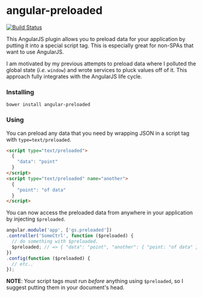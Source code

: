 # angular-preloaded

[![Build Status](https://secure.travis-ci.org/garbles/angular-preloaded.png?branch=master)](https://travis-ci.org/garbles/angular-preloaded)

This AngularJS plugin allows you to preload data for your application by
putting it into a special script tag. This is especially great for non-SPAs
that want to use AngularJS.

I am motivated by my previous attempts to preload data where I polluted
the global state (_i.e._ `window`) and wrote services to pluck values off
of it. This approach fully integrates with the AngularJS life cycle.

### Installing

`bower install angular-preloaded`

### Using

You can preload any data that you need by wrapping JSON in a script tag
with `type=text/preloaded`.

```html
<script type="text/preloaded">
  {
    "data": "point"
  }
</script>
<script type="text/preloaded" name="another">
  {
    "point": "of data"
  }
</script>
```

You can now access the preloaded data from anywhere in your application by
injecting `$preloaded`.

```javascript
angular.module('app', ['gs.preloaded'])
.controller('SomeCtrl', function ($preloaded) {
  // do something with $preloaded.
  $preloaded; // => { "data": "point", "another": { "point: "of data" } }
})
.config(function ($preloaded) {
  // etc..
});
```

__NOTE__: Your script tags must run _before_ anything using `$preloaded`, so
I suggest putting them in your document's head.
